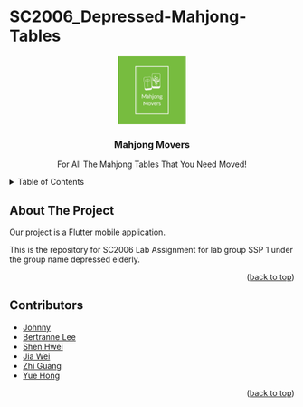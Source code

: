 # SC2006_Depressed-Mahjong-Tables

<!--Project Logo-->

<div align="center">
  <a name="readme-top" href="https://github.com/bertrainn/SC2006_Depressed-Mahjong-Tables/">
    <img src="Logo Files/Mahjong Movers-logos.jpeg" alt="Logo" width="120" height="120">
  </a>
  <h3 align="center">Mahjong Movers</h3>
  <p align="center">
    For All The Mahjong Tables That You Need Moved!
  </p>
</div>

<!-- TABLE OF CONTENTS -->
<details>
    <summary>Table of Contents</summary>
    <ol>
        <li><a href="#about-the-project">About The Project</a></li>
        <li><a href="#contributors">Contributors</a></li>
    </ol>
</details>

## About The Project

Our project is a Flutter mobile application.

This is the repository for SC2006 Lab Assignment for lab group SSP 1 under the group name depressed elderly.

<p align="right">(<a href="#readme-top">back to top</a>)</p>

## Contributors

- [Johnny](https://github.com/johnny-psh)
- [Bertranne Lee](https://github.com/bertrainn)
- [Shen Hwei](https://github.com/imaginaryBuddy)
- [Jia Wei](https://github.com/KohJiaWei)
- [Zhi Guang](https://github.com/Justinhhhh)
- [Yue Hong](https://github.com/AmosChong20)

<p align="right">(<a href="#readme-top">back to top</a>)</p>
